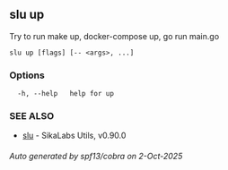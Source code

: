 ## slu up

Try to run make up, docker-compose up, go run main.go

```
slu up [flags] [-- <args>, ...]
```

### Options

```
  -h, --help   help for up
```

### SEE ALSO

* [slu](slu.md)	 - SikaLabs Utils, v0.90.0

###### Auto generated by spf13/cobra on 2-Oct-2025
